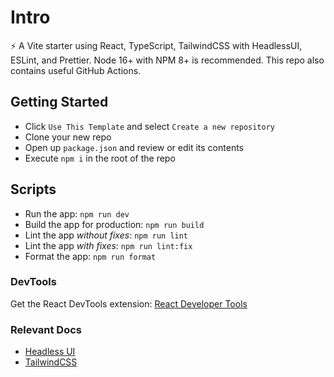 # Intro 

⚡ A Vite starter using React, TypeScript, TailwindCSS with HeadlessUI, ESLint, and Prettier. Node 16+ with NPM 8+ is recommended. This repo also contains useful GitHub Actions.

## Getting Started

- Click `Use This Template` and select `Create a new repository`
- Clone your new repo
- Open up `package.json` and review or edit its contents
- Execute `npm i` in the root of the repo

## Scripts

-   Run the app: `npm run dev`
-   Build the app for production: `npm run build`
-   Lint the app _without fixes_: `npm run lint`
-   Lint the app _with fixes_: `npm run lint:fix`
-   Format the app: `npm run format`

### DevTools

Get the React DevTools extension: [React Developer Tools](https://beta.reactjs.org/learn/react-developer-tools)

### Relevant Docs

-   [Headless UI](https://headlessui.com/) 
-   [TailwindCSS](https://tailwindcss.com/docs/)
